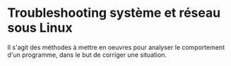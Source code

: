 # Troubleshooting système et réseau sous Linux

Il s'agit des méthodes à mettre en oeuvres pour analyser le comportement d'un programme, dans le but de corriger une situation.


